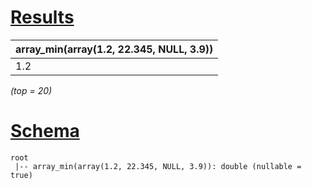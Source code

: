 # [Results](#tab/results)

|array_min(array(1.2, 22.345, NULL, 3.9))|
|----------------------------------------|
|1.2                                     |

_(top = 20)_

# [Schema](#tab/schema)

```shell
root
 |-- array_min(array(1.2, 22.345, NULL, 3.9)): double (nullable = true)

```
